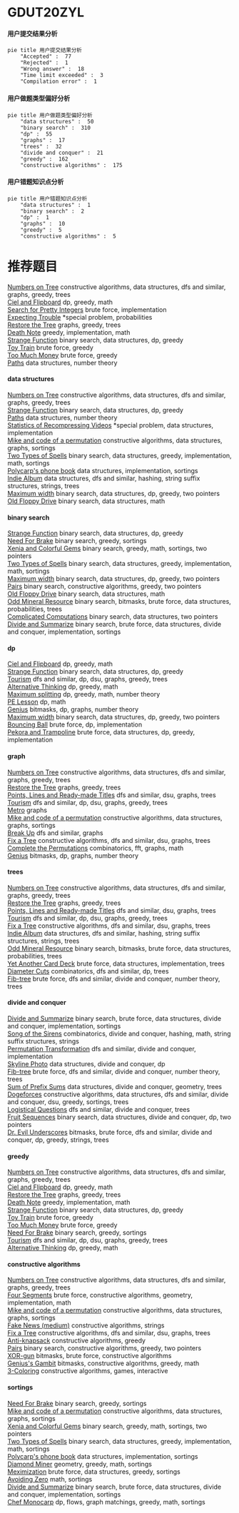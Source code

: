 # GDUT20ZYL
<!-- tabs:start -->
#### **用户提交结果分析**

```mermaid
pie title 用户提交结果分析
    "Accepted" :  77
    "Rejected" :  1
    "Wrong answer" :  18
    "Time limit exceeded" :  3
    "Compilation error" :  1
```
#### **用户做题类型偏好分析**

```mermaid
pie title 用户做题类型偏好分析
    "data structures" :  50
    "binary search" :  310
    "dp" :  55
    "graphs" :  17
    "trees" :  32
    "divide and conquer" :  21
    "greedy" :  162
    "constructive algorithms" :  175
```
#### **用户错题知识点分析**

```mermaid
pie title 用户错题知识点分析
    "data structures" :  1
    "binary search" :  2
    "dp" :  1
    "graphs" :  10
    "greedy" :  5
    "constructive algorithms" :  5
```
<!-- tabs:end -->
# 推荐题目
[Numbers on Tree](http://codeforces.com/problemset/problem/1286/B)		constructive algorithms,
                        data structures,
                        dfs and similar,
                        graphs,
                        greedy,
                        trees		  
[Ciel and Flipboard](http://codeforces.com/problemset/problem/321/D)		dp,
                        greedy,
                        math		  
[Search for Pretty Integers](https://codeforces.com/contest/872/problem/A)		brute force,
                        implementation		  
[Expecting Trouble](http://codeforces.com/problemset/problem/345/A)		*special problem,
                        probabilities		  
[Restore the Tree](http://codeforces.com/problemset/problem/871/E)		graphs,
                        greedy,
                        trees		  
[Death Note](http://codeforces.com/problemset/problem/1016/A)		greedy,
                        implementation,
                        math		  
[Strange Function](http://codeforces.com/problemset/problem/1334/F)		binary search,
                        data structures,
                        dp,
                        greedy		  
[Toy Train](http://codeforces.com/problemset/problem/1129/A2)		brute force,
                        greedy		  
[Too Much Money](http://codeforces.com/problemset/problem/725/E)		brute force,
                        greedy		  
[Paths](https://codeforces.com/contest/871/problem/D)		data structures,
                        number theory		  
<!-- tabs:start -->
#### **data structures**
[Numbers on Tree](http://codeforces.com/problemset/problem/1286/B)		constructive algorithms,
                        data structures,
                        dfs and similar,
                        graphs,
                        greedy,
                        trees		  
[Strange Function](http://codeforces.com/problemset/problem/1334/F)		binary search,
                        data structures,
                        dp,
                        greedy		  
[Paths](https://codeforces.com/contest/871/problem/D)		data structures,
                        number theory		  
[Statistics of Recompressing Videos](http://codeforces.com/problemset/problem/523/D)		*special problem,
                        data structures,
                        implementation		  
[Mike and code of a permutation](http://codeforces.com/problemset/problem/798/E)		constructive algorithms,
                        data structures,
                        graphs,
                        sortings		  
[Two Types of Spells](http://codeforces.com/problemset/problem/1398/E)		binary search,
                        data structures,
                        greedy,
                        implementation,
                        math,
                        sortings		  
[Polycarp's phone book](https://codeforces.com/contest/860/problem/B)		data structures,
                        implementation,
                        sortings		  
[Indie Album](http://codeforces.com/problemset/problem/1207/G)		data structures,
                        dfs and similar,
                        hashing,
                        string suffix structures,
                        strings,
                        trees		  
[Maximum width](http://codeforces.com/problemset/problem/1492/C)		binary search,
                        data structures,
                        dp,
                        greedy,
                        two pointers		  
[Old Floppy Drive](http://codeforces.com/problemset/problem/1490/G)		binary search,
                        data structures,
                        math		  
#### **binary search**
[Strange Function](http://codeforces.com/problemset/problem/1334/F)		binary search,
                        data structures,
                        dp,
                        greedy		  
[Need For Brake](http://codeforces.com/problemset/problem/73/B)		binary search,
                        greedy,
                        sortings		  
[Xenia and Colorful Gems](https://codeforces.com/contest/1337/problem/D)		binary search,
                        greedy,
                        math,
                        sortings,
                        two pointers		  
[Two Types of Spells](http://codeforces.com/problemset/problem/1398/E)		binary search,
                        data structures,
                        greedy,
                        implementation,
                        math,
                        sortings		  
[Maximum width](http://codeforces.com/problemset/problem/1492/C)		binary search,
                        data structures,
                        dp,
                        greedy,
                        two pointers		  
[Pairs](http://codeforces.com/problemset/problem/1463/D)		binary search,
                        constructive algorithms,
                        greedy,
                        two pointers		  
[Old Floppy Drive](http://codeforces.com/problemset/problem/1490/G)		binary search,
                        data structures,
                        math		  
[Odd Mineral Resource](http://codeforces.com/problemset/problem/1479/D)		binary search,
                        bitmasks,
                        brute force,
                        data structures,
                        probabilities,
                        trees		  
[Complicated Computations](http://codeforces.com/problemset/problem/1436/E)		binary search,
                        data structures,
                        two pointers		  
[Divide and Summarize](http://codeforces.com/problemset/problem/1461/D)		binary search,
                        brute force,
                        data structures,
                        divide and conquer,
                        implementation,
                        sortings		  
#### **dp**
[Ciel and Flipboard](http://codeforces.com/problemset/problem/321/D)		dp,
                        greedy,
                        math		  
[Strange Function](http://codeforces.com/problemset/problem/1334/F)		binary search,
                        data structures,
                        dp,
                        greedy		  
[Tourism](http://codeforces.com/problemset/problem/1220/E)		dfs and similar,
                        dp,
                        dsu,
                        graphs,
                        greedy,
                        trees		  
[Alternative Thinking](https://codeforces.com/contest/604/problem/C)		dp,
                        greedy,
                        math		  
[Maximum splitting](https://codeforces.com/contest/871/problem/A)		dp,
                        greedy,
                        math,
                        number theory		  
[PE Lesson](http://codeforces.com/problemset/problem/316/D3)		dp,
                        math		  
[Genius](http://codeforces.com/problemset/problem/1497/D)		bitmasks,
                        dp,
                        graphs,
                        number theory		  
[Maximum width](http://codeforces.com/problemset/problem/1492/C)		binary search,
                        data structures,
                        dp,
                        greedy,
                        two pointers		  
[Bouncing Ball](https://codeforces.com/contest/1457/problem/C)		brute force,
                        dp,
                        implementation		  
[Pekora and Trampoline](http://codeforces.com/problemset/problem/1491/C)		brute force,
                        data structures,
                        dp,
                        greedy,
                        implementation		  
#### **graph**
[Numbers on Tree](http://codeforces.com/problemset/problem/1286/B)		constructive algorithms,
                        data structures,
                        dfs and similar,
                        graphs,
                        greedy,
                        trees		  
[Restore the Tree](http://codeforces.com/problemset/problem/871/E)		graphs,
                        greedy,
                        trees		  
[Points, Lines and Ready-made Titles](http://codeforces.com/problemset/problem/870/E)		dfs and similar,
                        dsu,
                        graphs,
                        trees		  
[Tourism](http://codeforces.com/problemset/problem/1220/E)		dfs and similar,
                        dp,
                        dsu,
                        graphs,
                        greedy,
                        trees		  
[Metro](http://codeforces.com/problemset/problem/1055/A)		graphs		  
[Mike and code of a permutation](http://codeforces.com/problemset/problem/798/E)		constructive algorithms,
                        data structures,
                        graphs,
                        sortings		  
[Break Up](http://codeforces.com/problemset/problem/700/C)		dfs and similar,
                        graphs		  
[Fix a Tree](http://codeforces.com/problemset/problem/698/B)		constructive algorithms,
                        dfs and similar,
                        dsu,
                        graphs,
                        trees		  
[Complete the Permutations](http://codeforces.com/problemset/problem/715/E)		combinatorics,
                        fft,
                        graphs,
                        math		  
[Genius](http://codeforces.com/problemset/problem/1497/D)		bitmasks,
                        dp,
                        graphs,
                        number theory		  
#### **trees**
[Numbers on Tree](http://codeforces.com/problemset/problem/1286/B)		constructive algorithms,
                        data structures,
                        dfs and similar,
                        graphs,
                        greedy,
                        trees		  
[Restore the Tree](http://codeforces.com/problemset/problem/871/E)		graphs,
                        greedy,
                        trees		  
[Points, Lines and Ready-made Titles](http://codeforces.com/problemset/problem/870/E)		dfs and similar,
                        dsu,
                        graphs,
                        trees		  
[Tourism](http://codeforces.com/problemset/problem/1220/E)		dfs and similar,
                        dp,
                        dsu,
                        graphs,
                        greedy,
                        trees		  
[Fix a Tree](http://codeforces.com/problemset/problem/698/B)		constructive algorithms,
                        dfs and similar,
                        dsu,
                        graphs,
                        trees		  
[Indie Album](http://codeforces.com/problemset/problem/1207/G)		data structures,
                        dfs and similar,
                        hashing,
                        string suffix structures,
                        strings,
                        trees		  
[Odd Mineral Resource](http://codeforces.com/problemset/problem/1479/D)		binary search,
                        bitmasks,
                        brute force,
                        data structures,
                        probabilities,
                        trees		  
[Yet Another Card Deck](http://codeforces.com/problemset/problem/1511/C)		brute force,
                        data structures,
                        implementation,
                        trees		  
[Diameter Cuts](http://codeforces.com/problemset/problem/1499/F)		combinatorics,
                        dfs and similar,
                        dp,
                        trees		  
[Fib-tree](http://codeforces.com/problemset/problem/1491/E)		brute force,
                        dfs and similar,
                        divide and conquer,
                        number theory,
                        trees		  
#### **divide and conquer**
[Divide and Summarize](http://codeforces.com/problemset/problem/1461/D)		binary search,
                        brute force,
                        data structures,
                        divide and conquer,
                        implementation,
                        sortings		  
[Song of the Sirens](http://codeforces.com/problemset/problem/1466/G)		combinatorics,
                        divide and conquer,
                        hashing,
                        math,
                        string suffix structures,
                        strings		  
[Permutation Transformation](http://codeforces.com/problemset/problem/1490/D)		dfs and similar,
                        divide and conquer,
                        implementation		  
[Skyline Photo](https://codeforces.com/contest/1483/problem/C)		data structures,
                        divide and conquer,
                        dp		  
[Fib-tree](http://codeforces.com/problemset/problem/1491/E)		brute force,
                        dfs and similar,
                        divide and conquer,
                        number theory,
                        trees		  
[Sum of Prefix Sums](http://codeforces.com/problemset/problem/1303/G)		data structures,
                        divide and conquer,
                        geometry,
                        trees		  
[Dogeforces](http://codeforces.com/problemset/problem/1494/D)		constructive algorithms,
                        data structures,
                        dfs and similar,
                        divide and conquer,
                        dsu,
                        greedy,
                        sortings,
                        trees		  
[Logistical Questions](http://codeforces.com/problemset/problem/566/C)		dfs and similar,
                        divide and conquer,
                        trees		  
[Fruit Sequences](http://codeforces.com/problemset/problem/1428/F)		binary search,
                        data structures,
                        divide and conquer,
                        dp,
                        two pointers		  
[Dr. Evil Underscores](http://codeforces.com/problemset/problem/1285/D)		bitmasks,
                        brute force,
                        dfs and similar,
                        divide and conquer,
                        dp,
                        greedy,
                        strings,
                        trees		  
#### **greedy**
[Numbers on Tree](http://codeforces.com/problemset/problem/1286/B)		constructive algorithms,
                        data structures,
                        dfs and similar,
                        graphs,
                        greedy,
                        trees		  
[Ciel and Flipboard](http://codeforces.com/problemset/problem/321/D)		dp,
                        greedy,
                        math		  
[Restore the Tree](http://codeforces.com/problemset/problem/871/E)		graphs,
                        greedy,
                        trees		  
[Death Note](http://codeforces.com/problemset/problem/1016/A)		greedy,
                        implementation,
                        math		  
[Strange Function](http://codeforces.com/problemset/problem/1334/F)		binary search,
                        data structures,
                        dp,
                        greedy		  
[Toy Train](http://codeforces.com/problemset/problem/1129/A2)		brute force,
                        greedy		  
[Too Much Money](http://codeforces.com/problemset/problem/725/E)		brute force,
                        greedy		  
[Need For Brake](http://codeforces.com/problemset/problem/73/B)		binary search,
                        greedy,
                        sortings		  
[Tourism](http://codeforces.com/problemset/problem/1220/E)		dfs and similar,
                        dp,
                        dsu,
                        graphs,
                        greedy,
                        trees		  
[Alternative Thinking](https://codeforces.com/contest/604/problem/C)		dp,
                        greedy,
                        math		  
#### **constructive algorithms**
[Numbers on Tree](http://codeforces.com/problemset/problem/1286/B)		constructive algorithms,
                        data structures,
                        dfs and similar,
                        graphs,
                        greedy,
                        trees		  
[Four Segments](http://codeforces.com/problemset/problem/14/C)		brute force,
                        constructive algorithms,
                        geometry,
                        implementation,
                        math		  
[Mike and code of a permutation](http://codeforces.com/problemset/problem/798/E)		constructive algorithms,
                        data structures,
                        graphs,
                        sortings		  
[Fake News (medium)](http://codeforces.com/problemset/problem/802/H)		constructive algorithms,
                        strings		  
[Fix a Tree](http://codeforces.com/problemset/problem/698/B)		constructive algorithms,
                        dfs and similar,
                        dsu,
                        graphs,
                        trees		  
[Anti-knapsack](http://codeforces.com/problemset/problem/1493/A)		constructive algorithms,
                        greedy		  
[Pairs](http://codeforces.com/problemset/problem/1463/D)		binary search,
                        constructive algorithms,
                        greedy,
                        two pointers		  
[XOR-gun](https://codeforces.com/contest/1456/problem/B)		bitmasks,
                        brute force,
                        constructive algorithms		  
[Genius's Gambit](http://codeforces.com/problemset/problem/1492/D)		bitmasks,
                        constructive algorithms,
                        greedy,
                        math		  
[3-Coloring](https://codeforces.com/contest/1504/problem/D)		constructive algorithms,
                        games,
                        interactive		  
#### **sortings**
[Need For Brake](http://codeforces.com/problemset/problem/73/B)		binary search,
                        greedy,
                        sortings		  
[Mike and code of a permutation](http://codeforces.com/problemset/problem/798/E)		constructive algorithms,
                        data structures,
                        graphs,
                        sortings		  
[Xenia and Colorful Gems](https://codeforces.com/contest/1337/problem/D)		binary search,
                        greedy,
                        math,
                        sortings,
                        two pointers		  
[Two Types of Spells](http://codeforces.com/problemset/problem/1398/E)		binary search,
                        data structures,
                        greedy,
                        implementation,
                        math,
                        sortings		  
[Polycarp's phone book](https://codeforces.com/contest/860/problem/B)		data structures,
                        implementation,
                        sortings		  
[Diamond Miner](https://codeforces.com/contest/1496/problem/C)		geometry,
                        greedy,
                        math,
                        sortings		  
[Meximization](http://codeforces.com/problemset/problem/1497/A)		brute force,
                        data structures,
                        greedy,
                        sortings		  
[Avoiding Zero](http://codeforces.com/problemset/problem/1427/A)		math,
                        sortings		  
[Divide and Summarize](http://codeforces.com/problemset/problem/1461/D)		binary search,
                        brute force,
                        data structures,
                        divide and conquer,
                        implementation,
                        sortings		  
[Chef Monocarp](http://codeforces.com/problemset/problem/1437/C)		dp,
                        flows,
                        graph matchings,
                        greedy,
                        math,
                        sortings		  
<!-- tabs:end -->
